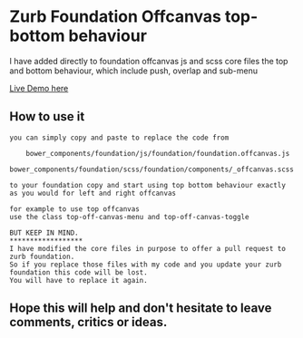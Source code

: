 # Zurb Foundation Offcanvas top-bottom behaviour

I have added directly to foundation offcanvas js and scss core files the top and bottom behaviour,
which include push, overlap and sub-menu 

[Live Demo here](http://tomsah.co.uk/offcanvas-demo/)

## How to use it

	you can simply copy and paste to replace the code from
	
		bower_components/foundation/js/foundation/foundation.offcanvas.js
		bower_components/foundation/scss/foundation/components/_offcanvas.scss
		
	to your foundation copy and start using top bottom behaviour exactly as you would for left and right offcanvas

	for example to use top offcanvas 
	use the class top-off-canvas-menu and top-off-canvas-toggle

	BUT KEEP IN MIND.
	******************
	I have modified the core files in purpose to offer a pull request to zurb foundation.
	So if you replace those files with my code and you update your zurb foundation this code will be lost.
	You will have to replace it again.

## Hope this will help and don't hesitate to leave comments, critics or ideas.
